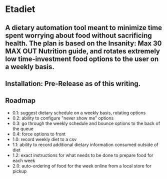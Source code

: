# Etadiet
## A dietary automation tool meant to minimize time spent worrying about food without sacrificing health. The plan is based on the Insanity: Max 30 MAX OUT Nutrition guide, and rotates extremely low time-investment food options to the user on a weekly basis.
## Installation: Pre-Release as of this writing.


## Roadmap
* 0.1: suggest dietary schedule on a weekly basis, rotating options
* 0.2: ability to configure "never show me" options
* 0.3: go through the weekly schedule and bounce options to the back of the queue
* 0.4: force options to front
* 1.0: record weekly diet to a csv
* 1.1: ability to record additional dietary information consumed outside of diet
* 1.2: exact instructions for what needs to be done to prepare food for each week
* 2.0: auto-ordering of food for the week online from a local store for pickup